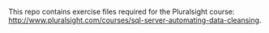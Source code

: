 This repo contains exercise files required for the Pluralsight course: http://www.pluralsight.com/courses/sql-server-automating-data-cleansing.
